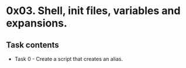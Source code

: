 # 0x03. Shell, init files, variables and expansions.
## Task contents
* Task 0 - Create a script that creates an alias.